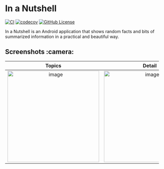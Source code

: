 # In a Nutshell

[![CI](https://github.com/Narsuf/Nutshell/actions/workflows/android.yml/badge.svg)](https://github.com/Narsuf/Nutshell/actions/workflows/android.yml)
[![codecov](https://codecov.io/gh/Narsuf/Nutshell/branch/main/graph/badge.svg)](https://codecov.io/gh/Narsuf/Nutshell)
[![GitHub License](https://img.shields.io/badge/license-Apache%20License%202.0-blue.svg?style=flat)](http://www.apache.org/licenses/LICENSE-2.0)

In a Nutshell is an Android application that shows random facts and bits of summarized information in a practical and beautiful way.

<h2 id="screenshots">Screenshots :camera:</h2>

| Topics | Detail |
|:-:|:-:|
| <img width="300" alt ="image" src="https://github.com/user-attachments/assets/b07b93d4-8f8c-4308-b037-d232a587ef03"> | <img width="300" alt ="image" src="https://github.com/user-attachments/assets/6b3520e2-21f1-402f-b5d1-25b9fb3976df">
